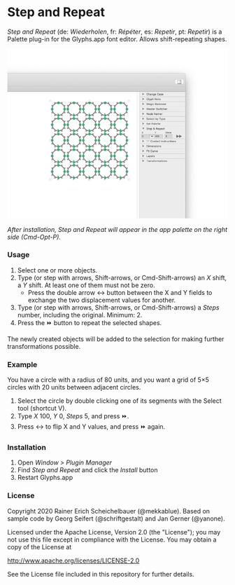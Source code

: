 # Step and Repeat

*Step and Repeat* (de: *Wiederholen*, fr: *Répéter*, es: *Repetir*, pt: *Repetir*) is a Palette plug-in for the Glyphs.app font editor. Allows shift-repeating shapes.

![Step and Repeat](StepAndRepeat.png)

*After installation, Step and Repeat will appear in the app palette on the right side (Cmd-Opt-P).*

### Usage

1. Select one or more objects.
2. Type (or step with arrows, Shift-arrows, or Cmd-Shift-arrows) an *X* shift, a *Y* shift. At least one of them must not be zero.
	* Press the double arrow ↔︎ button between the X and Y fields to exchange the two displacement values for another.
3. Type (or step with arrows, Shift-arrows, or Cmd-Shift-arrows) a *Steps* number, including the original. Minimum: 2.
4. Press the ⏩ button to repeat the selected shapes.

The newly created objects will be added to the selection for making further transformations possible.

### Example

You have a circle with a radius of 80 units, and you want a grid of 5×5 circles with 20 units between adjacent circles.

1. Select the circle by double clicking one of its segments with the Select tool (shortcut V).
2. Type *X* 100, *Y* 0, *Steps* 5, and press ⏩.
3. Press ↔︎ to flip X and Y values, and press ⏩ again.

### Installation

1. Open *Window > Plugin Manager*
2. Find *Step and Repeat* and click the *Install* button
3. Restart Glyphs.app

### License

Copyright 2020 Rainer Erich Scheichelbauer (@mekkablue).
Based on sample code by Georg Seifert (@schriftgestalt) and Jan Gerner (@yanone).

Licensed under the Apache License, Version 2.0 (the "License");
you may not use this file except in compliance with the License.
You may obtain a copy of the License at

http://www.apache.org/licenses/LICENSE-2.0

See the License file included in this repository for further details.
